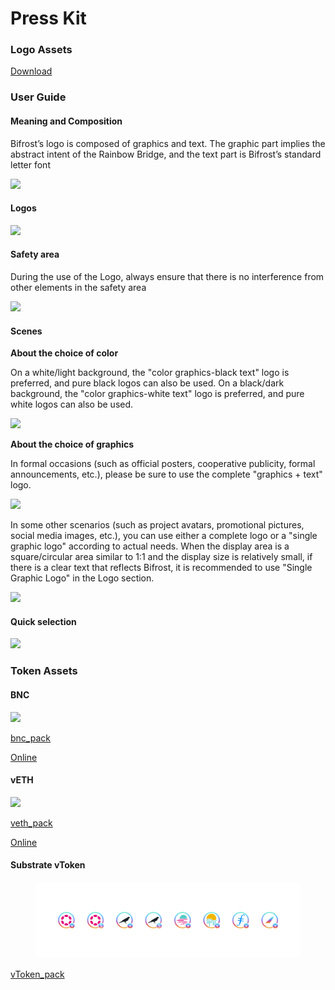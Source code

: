 # Press Kit

### Logo Assets

[Download](https://github.com/bifrost-finance/design-assets/raw/master/brand/Bifrost-Logo-Assets.zip)

### User Guide

#### Meaning and Composition

Bifrost’s logo is composed of graphics and text. The graphic part implies the abstract intent of the Rainbow Bridge, and the text part is Bifrost’s standard letter font

![](https://files.gitbook.com/v0/b/gitbook-x-prod.appspot.com/o/spaces%2F-MVzXa22j6fsQEjpS4Ht-887967055%2Fuploads%2Fgit-blob-19ad2d54ea9e45cba166b962c5421c17342eafd7%2Fbrand-assets-01.png?alt=media)

#### Logos

![](https://files.gitbook.com/v0/b/gitbook-x-prod.appspot.com/o/spaces%2F-MVzXa22j6fsQEjpS4Ht-887967055%2Fuploads%2Fgit-blob-6751726230210549537bf448da9f7f1d53acb65e%2Fbrand-assets-02%20\(1\)%20\(2\)%20\(2\).png?alt=media)

#### Safety area

During the use of the Logo, always ensure that there is no interference from other elements in the safety area

![](https://files.gitbook.com/v0/b/gitbook-x-prod.appspot.com/o/spaces%2F-MVzXa22j6fsQEjpS4Ht-887967055%2Fuploads%2Fgit-blob-2a1fd5ca9af8088fd177dc585913cdbfb628324c%2Fbrand-assets-03%20\(1\)%20\(2\)%20\(2\).png?alt=media)

#### Scenes

**About the choice of color**

On a white/light background, the "color graphics-black text" logo is preferred, and pure black logos can also be used. On a black/dark background, the "color graphics-white text" logo is preferred, and pure white logos can also be used.

![](https://files.gitbook.com/v0/b/gitbook-x-prod.appspot.com/o/spaces%2F-MVzXa22j6fsQEjpS4Ht-887967055%2Fuploads%2Fgit-blob-1a88f84f56b3ba5145dfd71142f6fab89506b145%2Fbrand-assets-04.png?alt=media)

**About the choice of graphics**

In formal occasions (such as official posters, cooperative publicity, formal announcements, etc.), please be sure to use the complete "graphics + text" logo.

![](https://files.gitbook.com/v0/b/gitbook-x-prod.appspot.com/o/spaces%2F-MVzXa22j6fsQEjpS4Ht-887967055%2Fuploads%2Fgit-blob-0573e6550ccb960fb461bed041ad2a0926fd65c9%2Fbrand-assets-05.png?alt=media)

In some other scenarios (such as project avatars, promotional pictures, social media images, etc.), you can use either a complete logo or a "single graphic logo" according to actual needs. When the display area is a square/circular area similar to 1:1 and the display size is relatively small, if there is a clear text that reflects Bifrost, it is recommended to use "Single Graphic Logo" in the Logo section.

![](https://files.gitbook.com/v0/b/gitbook-x-prod.appspot.com/o/spaces%2F-MVzXa22j6fsQEjpS4Ht-887967055%2Fuploads%2Fgit-blob-3efdb7979aaf2745d860cbc1298079b958f89245%2Fbrand-assets-06%20\(2\)%20\(2\)%20\(2\)%20\(4\)%20\(4\)%20\(4\)%20\(4\)%20\(4\)%20\(4\)%20\(4\)%20\(4\).png?alt=media)

#### Quick selection

![](https://files.gitbook.com/v0/b/gitbook-x-prod.appspot.com/o/spaces%2F-MVzXa22j6fsQEjpS4Ht-887967055%2Fuploads%2Fgit-blob-18cf83d52ac8ecff6b4a85fe6d6bcb512ad1afc1%2Fbrand-assets-07.png?alt=media)

### Token Assets

#### BNC

![](https://files.gitbook.com/v0/b/gitbook-x-prod.appspot.com/o/spaces%2F-MVzXa22j6fsQEjpS4Ht-887967055%2Fuploads%2Fgit-blob-9c98e2fabb446b8df92277ef89b3b383c7810c48%2Fimage.png?alt=media)

[bnc\_pack](https://raw.githubusercontent.com/bifrost-finance/design-assets/master/token\_logo/bnc/BNC\_Pack.zip)

[Online](https://github.com/bifrost-finance/design-assets/tree/master/token\_logo/bnc)

#### vETH

![](https://files.gitbook.com/v0/b/gitbook-x-prod.appspot.com/o/spaces%2F-MVzXa22j6fsQEjpS4Ht-887967055%2Fuploads%2Fgit-blob-7614bbd253e7da8bfb4cb56b08da1e91b560dc63%2Fimage%20\(6\)%20\(1\)%20\(2\)%20\(2\)%20\(5\)%20\(2\).png?alt=media)

[veth\_pack](https://raw.githubusercontent.com/bifrost-finance/design-assets/master/token\_logo/veth/vETH\_Pack.zip)

[Online](https://github.com/bifrost-finance/design-assets/tree/master/token\_logo/veth)

#### Substrate vToken

<figure><img src="../.gitbook/assets/Substrate vToken.png" alt=""><figcaption></figcaption></figure>

[vToken\_pack](https://cdn.liebi.com/resource/vToken\_pack.zip)
